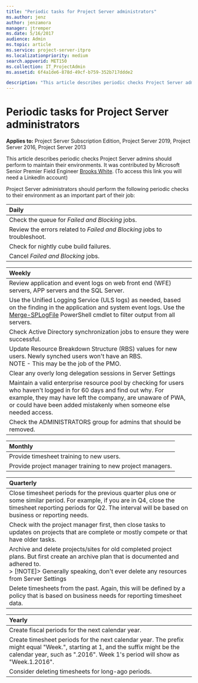 ```yaml
---
title: "Periodic tasks for Project Server administrators"
ms.author: jenz
author: jenzamora
manager: jtremper
ms.date: 5/16/2017
audience: Admin
ms.topic: article
ms.service: project-server-itpro
ms.localizationpriority: medium
search.appverid: MET150
ms.collection: IT_ProjectAdmin
ms.assetid: 6f4a1de6-878d-49cf-b759-352b717ddde2

description: "This article describes periodic checks Project Server admins should perform to maintain their environments. It was contributed by Microsoft Senior Premier Field Engineer Brooks White."
---
```


# Periodic tasks for Project Server administrators

**Applies to:** Project Server Subscription Edition, Project Server 2019, Project Server 2016, Project Server 2013

This article describes periodic checks Project Server admins should perform to maintain their environments. It was contributed by Microsoft Senior Premier Field Engineer [Brooks White](https://go.microsoft.com/fwlink/p/?linkid=848903). (To access this link you will need a LinkedIn account)

Project Server administrators should perform the following periodic checks to their environment as an important part of their job:
  
|**Daily**|
|:-----|
|Check the queue for  *Failed and Blocking*  jobs. <br/> |
|Review the errors related to  *Failed and Blocking*  jobs to troubleshoot. <br/> |
|Check for nightly cube build failures.  <br/> |
|Cancel  *Failed and Blocking*  jobs. <br/> |
   
| **Weekly**                                                                                                                                                                                                                                                       |
|:-----------------------------------------------------------------------------------------------------------------------------------------------------------------------------------------------------------------------------------------------------------------|
| Review application and event logs on web front end (WFE) servers, APP servers and the SQL Server.  <br/>                                                                                                                                                         |
| Use the Unified Logging Service (ULS logs) as needed, based on the finding in the application and system event logs. Use the [Merge-SPLogFile](/powershell/module/sharepoint-server/Merge-SPLogFile) PowerShell cmdlet to filter output from all servers. <br/>        |
| Check Active Directory synchronization jobs to ensure they were successful.  <br/>                                                                                                                                                                               |
| Update Resource Breakdown Structure (RBS) values for new users. Newly synched users won't have an RBS.  <br/>NOTE - This may be the job of the PMO.                                                                                                              |
| Clear any overly long delegation sessions in Server Settings                                                                                                                                                                                                     |
| Maintain a valid enterprise resource pool by checking for users who haven't logged in for 60 days and find out why. For example, they may have left the company, are unaware of PWA, or could have been added mistakenly when someone else needed access.  <br/> |
| Check the ADMINISTRATORS group for admins that should be removed.  <br/>                                                                                                                                                                                         |
   
|**Monthly**|
|:-----|
|Provide timesheet training to new users.  <br/> |
|Provide project manager training to new project managers.  <br/> |
   
| **Quarterly**                                                                                                                                                                                                                     |
|:----------------------------------------------------------------------------------------------------------------------------------------------------------------------------------------------------------------------------------|
| Close timesheet periods for the previous quarter plus one or some similar period. For example, if you are in Q4, close the timesheet reporting periods for Q2. The interval will be based on business or reporting needs.  <br/>  |
| Check with the project manager first, then close tasks to updates on projects that are complete or mostly compete or that have older tasks.  <br/>                                                                                |
| Archive and delete projects/sites for old completed project plans. But first create an archive plan that is documented and adhered to.  <br/> > [!NOTE]> Generally speaking, don't ever delete any resources from Server Settings |
| Delete timesheets from the past. Again, this will be defined by a policy that is based on business needs for reporting timesheet data.  <br/>                                                                                     |
   
|**Yearly**|
|:-----|
|Create fiscal periods for the next calendar year.  <br/> |
|Create timesheet periods for the next calendar year. The prefix might equal "Week.", starting at 1, and the suffix might be the calendar year, such as ".2016". Week 1's period will show as "Week.1.2016".  <br/> |
|Consider deleting timesheets for long-ago periods.  <br/> |
